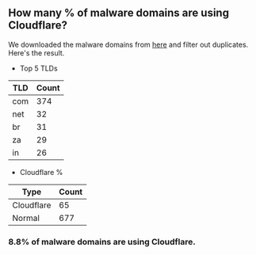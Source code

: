 ## How many % of malware domains are using Cloudflare?


We downloaded the malware domains from [here](https://urlhaus.abuse.ch) and filter out duplicates.
Here's the result.


[//]: # (start replacement)


- Top 5 TLDs

| TLD | Count |
| --- | --- |
| com | 374 |
| net | 32 |
| br | 31 |
| za | 29 |
| in | 26 |


- Cloudflare %

| Type | Count |
| --- | --- |
| Cloudflare | 65 |
| Normal | 677 |


### 8.8% of malware domains are using Cloudflare.